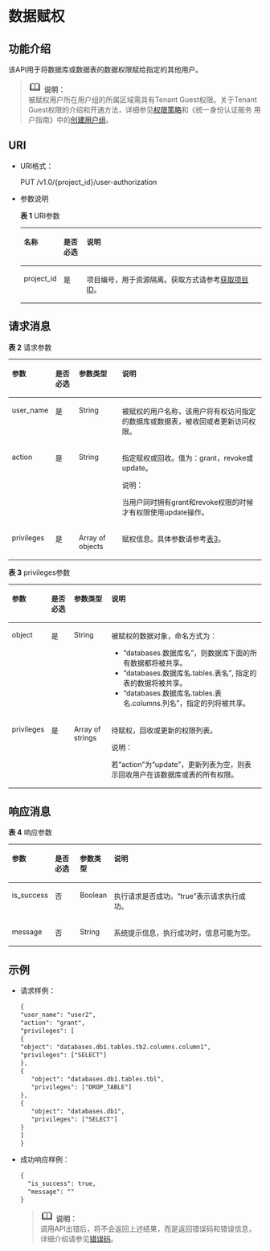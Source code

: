 # 数据赋权<a name="dli_02_0039"></a>

## 功能介绍<a name="se8490992842549b6a3c256bc5e018bc7"></a>

该API用于将数据库或数据表的数据权限赋给指定的其他用户。

>![](public_sys-resources/icon-note.gif) **说明：**   
>被赋权用户所在用户组的所属区域需具有Tenant Guest权限。关于Tenant Guest权限的介绍和开通方法，详细参见[权限策略](https://support.huaweicloud.com/usermanual-permissions/zh-cn_topic_0063498930.html)和《统一身份认证服务 用户指南》中的[创建用户组](https://support.huaweicloud.com/usermanual-iam/zh-cn_topic_0046611269.html)。  

## URI<a name="sed20525659cf4b48837c283af3e523bd"></a>

-   URI格式：

    PUT /v1.0/\{project\_id\}/user-authorization

-   参数说明

    **表 1**  URI参数

    <a name="zh-cn_topic_0069077803_table60779388"></a>
    <table><thead align="left"><tr id="zh-cn_topic_0069077803_row61411666"><th class="cellrowborder" valign="top" width="10.891089108910892%" id="mcps1.2.4.1.1"><p id="a420a62a594f9410eaea229ffc8037a61"><a name="a420a62a594f9410eaea229ffc8037a61"></a><a name="a420a62a594f9410eaea229ffc8037a61"></a>名称</p>
    </th>
    <th class="cellrowborder" valign="top" width="9.900990099009901%" id="mcps1.2.4.1.2"><p id="zh-cn_topic_0069077803_p873025824211"><a name="zh-cn_topic_0069077803_p873025824211"></a><a name="zh-cn_topic_0069077803_p873025824211"></a>是否必选</p>
    </th>
    <th class="cellrowborder" valign="top" width="79.20792079207921%" id="mcps1.2.4.1.3"><p id="a692d3cd97b464aed90ba6d841900a4a5"><a name="a692d3cd97b464aed90ba6d841900a4a5"></a><a name="a692d3cd97b464aed90ba6d841900a4a5"></a>说明</p>
    </th>
    </tr>
    </thead>
    <tbody><tr id="zh-cn_topic_0069077803_row48589216"><td class="cellrowborder" valign="top" width="10.891089108910892%" headers="mcps1.2.4.1.1 "><p id="zh-cn_topic_0069077803_p43412436"><a name="zh-cn_topic_0069077803_p43412436"></a><a name="zh-cn_topic_0069077803_p43412436"></a>project_id</p>
    </td>
    <td class="cellrowborder" valign="top" width="9.900990099009901%" headers="mcps1.2.4.1.2 "><p id="zh-cn_topic_0069077803_p26746391"><a name="zh-cn_topic_0069077803_p26746391"></a><a name="zh-cn_topic_0069077803_p26746391"></a>是</p>
    </td>
    <td class="cellrowborder" valign="top" width="79.20792079207921%" headers="mcps1.2.4.1.3 "><p id="p1310472724012"><a name="p1310472724012"></a><a name="p1310472724012"></a>项目编号，用于资源隔离。获取方式请参考<a href="获取项目ID.md">获取项目ID</a>。</p>
    </td>
    </tr>
    </tbody>
    </table>


## 请求消息<a name="s23efeb265f5547b185ae9824f2c33bf4"></a>

**表 2**  请求参数

<a name="zh-cn_topic_0069077916_table53369778"></a>
<table><thead align="left"><tr id="zh-cn_topic_0069077916_row2607862"><th class="cellrowborder" valign="top" width="11.99%" id="mcps1.2.5.1.1"><p id="zh-cn_topic_0069077916_p14149210296"><a name="zh-cn_topic_0069077916_p14149210296"></a><a name="zh-cn_topic_0069077916_p14149210296"></a>参数</p>
</th>
<th class="cellrowborder" valign="top" width="9.66%" id="mcps1.2.5.1.2"><p id="ad6ac0587ffb9451a8c08638dc5eeff31"><a name="ad6ac0587ffb9451a8c08638dc5eeff31"></a><a name="ad6ac0587ffb9451a8c08638dc5eeff31"></a>是否必选</p>
</th>
<th class="cellrowborder" valign="top" width="17.57%" id="mcps1.2.5.1.3"><p id="zh-cn_topic_0069077916_p181498118295"><a name="zh-cn_topic_0069077916_p181498118295"></a><a name="zh-cn_topic_0069077916_p181498118295"></a>参数类型</p>
</th>
<th class="cellrowborder" valign="top" width="60.78%" id="mcps1.2.5.1.4"><p id="zh-cn_topic_0069077916_p61491811298"><a name="zh-cn_topic_0069077916_p61491811298"></a><a name="zh-cn_topic_0069077916_p61491811298"></a>说明</p>
</th>
</tr>
</thead>
<tbody><tr id="zh-cn_topic_0069077916_row50061100"><td class="cellrowborder" valign="top" width="11.99%" headers="mcps1.2.5.1.1 "><p id="zh-cn_topic_0069077916_p28417282"><a name="zh-cn_topic_0069077916_p28417282"></a><a name="zh-cn_topic_0069077916_p28417282"></a>user_name</p>
</td>
<td class="cellrowborder" valign="top" width="9.66%" headers="mcps1.2.5.1.2 "><p id="zh-cn_topic_0069077916_p20098542"><a name="zh-cn_topic_0069077916_p20098542"></a><a name="zh-cn_topic_0069077916_p20098542"></a>是</p>
</td>
<td class="cellrowborder" valign="top" width="17.57%" headers="mcps1.2.5.1.3 "><p id="zh-cn_topic_0069077916_p17369173"><a name="zh-cn_topic_0069077916_p17369173"></a><a name="zh-cn_topic_0069077916_p17369173"></a>String</p>
</td>
<td class="cellrowborder" valign="top" width="60.78%" headers="mcps1.2.5.1.4 "><p id="zh-cn_topic_0069077916_p64725793"><a name="zh-cn_topic_0069077916_p64725793"></a><a name="zh-cn_topic_0069077916_p64725793"></a>被赋权的用户名称，该用户将有权访问指定的数据库或数据表，被收回或者更新访问权限。</p>
</td>
</tr>
<tr id="zh-cn_topic_0069077916_row45661233"><td class="cellrowborder" valign="top" width="11.99%" headers="mcps1.2.5.1.1 "><p id="zh-cn_topic_0069077916_p7572367"><a name="zh-cn_topic_0069077916_p7572367"></a><a name="zh-cn_topic_0069077916_p7572367"></a>action</p>
</td>
<td class="cellrowborder" valign="top" width="9.66%" headers="mcps1.2.5.1.2 "><p id="zh-cn_topic_0069077916_p9381957"><a name="zh-cn_topic_0069077916_p9381957"></a><a name="zh-cn_topic_0069077916_p9381957"></a>是</p>
</td>
<td class="cellrowborder" valign="top" width="17.57%" headers="mcps1.2.5.1.3 "><p id="zh-cn_topic_0069077916_p21741052"><a name="zh-cn_topic_0069077916_p21741052"></a><a name="zh-cn_topic_0069077916_p21741052"></a>String</p>
</td>
<td class="cellrowborder" valign="top" width="60.78%" headers="mcps1.2.5.1.4 "><p id="zh-cn_topic_0069077916_p16194779"><a name="zh-cn_topic_0069077916_p16194779"></a><a name="zh-cn_topic_0069077916_p16194779"></a>指定赋权或回收。值为：grant，revoke或update。</p>
<div class="note" id="note18490191317017"><a name="note18490191317017"></a><a name="note18490191317017"></a><span class="notetitle"> 说明： </span><div class="notebody"><p id="p74913133018"><a name="p74913133018"></a><a name="p74913133018"></a>当用户同时拥有grant和revoke权限的时候才有权限使用update操作。</p>
</div></div>
</td>
</tr>
<tr id="zh-cn_topic_0069077916_row21871945"><td class="cellrowborder" valign="top" width="11.99%" headers="mcps1.2.5.1.1 "><p id="zh-cn_topic_0069077916_p26797084"><a name="zh-cn_topic_0069077916_p26797084"></a><a name="zh-cn_topic_0069077916_p26797084"></a>privileges</p>
</td>
<td class="cellrowborder" valign="top" width="9.66%" headers="mcps1.2.5.1.2 "><p id="zh-cn_topic_0069077916_p23080233"><a name="zh-cn_topic_0069077916_p23080233"></a><a name="zh-cn_topic_0069077916_p23080233"></a>是</p>
</td>
<td class="cellrowborder" valign="top" width="17.57%" headers="mcps1.2.5.1.3 "><p id="zh-cn_topic_0069077916_p57559574"><a name="zh-cn_topic_0069077916_p57559574"></a><a name="zh-cn_topic_0069077916_p57559574"></a>Array of objects</p>
</td>
<td class="cellrowborder" valign="top" width="60.78%" headers="mcps1.2.5.1.4 "><p id="p36791614152310"><a name="p36791614152310"></a><a name="p36791614152310"></a>赋权信息。具体参数请参考<a href="#table11117114202212">表3</a>。</p>
</td>
</tr>
</tbody>
</table>

**表 3**  privileges参数

<a name="table11117114202212"></a>
<table><thead align="left"><tr id="row611881482210"><th class="cellrowborder" valign="top" width="10.71%" id="mcps1.2.5.1.1"><p id="p1011814142228"><a name="p1011814142228"></a><a name="p1011814142228"></a>参数</p>
</th>
<th class="cellrowborder" valign="top" width="9.43%" id="mcps1.2.5.1.2"><p id="p1211951412214"><a name="p1211951412214"></a><a name="p1211951412214"></a>是否必选</p>
</th>
<th class="cellrowborder" valign="top" width="15.25%" id="mcps1.2.5.1.3"><p id="p1211920147224"><a name="p1211920147224"></a><a name="p1211920147224"></a>参数类型</p>
</th>
<th class="cellrowborder" valign="top" width="64.61%" id="mcps1.2.5.1.4"><p id="p611971411226"><a name="p611971411226"></a><a name="p611971411226"></a>说明</p>
</th>
</tr>
</thead>
<tbody><tr id="row71209141226"><td class="cellrowborder" valign="top" width="10.71%" headers="mcps1.2.5.1.1 "><p id="p10121151412217"><a name="p10121151412217"></a><a name="p10121151412217"></a>object</p>
</td>
<td class="cellrowborder" valign="top" width="9.43%" headers="mcps1.2.5.1.2 "><p id="p4121014172211"><a name="p4121014172211"></a><a name="p4121014172211"></a>是</p>
</td>
<td class="cellrowborder" valign="top" width="15.25%" headers="mcps1.2.5.1.3 "><p id="p10121214162213"><a name="p10121214162213"></a><a name="p10121214162213"></a>String</p>
</td>
<td class="cellrowborder" valign="top" width="64.61%" headers="mcps1.2.5.1.4 "><p id="p1712121411225"><a name="p1712121411225"></a><a name="p1712121411225"></a>被赋权的数据对象，命名方式为：</p>
<a name="ul712161452213"></a><a name="ul712161452213"></a><ul id="ul712161452213"><li>“databases.数据库名”，则数据库下面的所有数据都将被共享。</li><li>“databases.数据库名.tables.表名”, 指定的表的数据将被共享。</li><li>“databases.数据库名.tables.表名.columns.列名”，指定的列将被共享。</li></ul>
</td>
</tr>
<tr id="row16121914142211"><td class="cellrowborder" valign="top" width="10.71%" headers="mcps1.2.5.1.1 "><p id="p17122111442213"><a name="p17122111442213"></a><a name="p17122111442213"></a>privileges</p>
</td>
<td class="cellrowborder" valign="top" width="9.43%" headers="mcps1.2.5.1.2 "><p id="p11221140224"><a name="p11221140224"></a><a name="p11221140224"></a>是</p>
</td>
<td class="cellrowborder" valign="top" width="15.25%" headers="mcps1.2.5.1.3 "><p id="p181221714182211"><a name="p181221714182211"></a><a name="p181221714182211"></a>Array of strings</p>
</td>
<td class="cellrowborder" valign="top" width="64.61%" headers="mcps1.2.5.1.4 "><p id="p1212261416229"><a name="p1212261416229"></a><a name="p1212261416229"></a>待赋权，回收或更新的权限列表。</p>
<div class="note" id="note412271412213"><a name="note412271412213"></a><a name="note412271412213"></a><span class="notetitle"> 说明： </span><div class="notebody"><p id="p1412210142221"><a name="p1412210142221"></a><a name="p1412210142221"></a>若<span class="parmname" id="parmname181221414172219"><a name="parmname181221414172219"></a><a name="parmname181221414172219"></a>“action”</span>为<span class="parmvalue" id="parmvalue12122181432215"><a name="parmvalue12122181432215"></a><a name="parmvalue12122181432215"></a>“update”</span>，更新列表为空，则表示回收用户在该数据库或表的所有权限。</p>
</div></div>
</td>
</tr>
</tbody>
</table>

## 响应消息<a name="s2abe68e5f6df419f83a67c17b36a4bcc"></a>

**表 4**  响应参数

<a name="zh-cn_topic_0069077916_table4786990"></a>
<table><thead align="left"><tr id="zh-cn_topic_0069077916_row52019407"><th class="cellrowborder" valign="top" width="11.1%" id="mcps1.2.5.1.1"><p id="zh-cn_topic_0069077916_p85149332910"><a name="zh-cn_topic_0069077916_p85149332910"></a><a name="zh-cn_topic_0069077916_p85149332910"></a>参数</p>
</th>
<th class="cellrowborder" valign="top" width="10.59%" id="mcps1.2.5.1.2"><p id="p4488192513255"><a name="p4488192513255"></a><a name="p4488192513255"></a>是否必选</p>
</th>
<th class="cellrowborder" valign="top" width="11.29%" id="mcps1.2.5.1.3"><p id="zh-cn_topic_0069077916_p105143342916"><a name="zh-cn_topic_0069077916_p105143342916"></a><a name="zh-cn_topic_0069077916_p105143342916"></a>参数类型</p>
</th>
<th class="cellrowborder" valign="top" width="67.02%" id="mcps1.2.5.1.4"><p id="zh-cn_topic_0069077916_p17514733296"><a name="zh-cn_topic_0069077916_p17514733296"></a><a name="zh-cn_topic_0069077916_p17514733296"></a>说明</p>
</th>
</tr>
</thead>
<tbody><tr id="zh-cn_topic_0069077916_row15291011"><td class="cellrowborder" valign="top" width="11.1%" headers="mcps1.2.5.1.1 "><p id="zh-cn_topic_0069077916_p30612383"><a name="zh-cn_topic_0069077916_p30612383"></a><a name="zh-cn_topic_0069077916_p30612383"></a>is_success</p>
</td>
<td class="cellrowborder" valign="top" width="10.59%" headers="mcps1.2.5.1.2 "><p id="p13489192562518"><a name="p13489192562518"></a><a name="p13489192562518"></a>否</p>
</td>
<td class="cellrowborder" valign="top" width="11.29%" headers="mcps1.2.5.1.3 "><p id="zh-cn_topic_0069077916_p58126760"><a name="zh-cn_topic_0069077916_p58126760"></a><a name="zh-cn_topic_0069077916_p58126760"></a>Boolean</p>
</td>
<td class="cellrowborder" valign="top" width="67.02%" headers="mcps1.2.5.1.4 "><p id="p2699162916159"><a name="p2699162916159"></a><a name="p2699162916159"></a>执行请求是否成功。<span class="parmvalue" id="parmvalue8198034161044"><a name="parmvalue8198034161044"></a><a name="parmvalue8198034161044"></a>“true”</span>表示请求执行成功。</p>
</td>
</tr>
<tr id="zh-cn_topic_0069077916_row28715415"><td class="cellrowborder" valign="top" width="11.1%" headers="mcps1.2.5.1.1 "><p id="zh-cn_topic_0069077916_p44247284"><a name="zh-cn_topic_0069077916_p44247284"></a><a name="zh-cn_topic_0069077916_p44247284"></a>message</p>
</td>
<td class="cellrowborder" valign="top" width="10.59%" headers="mcps1.2.5.1.2 "><p id="p2048982515254"><a name="p2048982515254"></a><a name="p2048982515254"></a>否</p>
</td>
<td class="cellrowborder" valign="top" width="11.29%" headers="mcps1.2.5.1.3 "><p id="zh-cn_topic_0069077916_p60598252"><a name="zh-cn_topic_0069077916_p60598252"></a><a name="zh-cn_topic_0069077916_p60598252"></a>String</p>
</td>
<td class="cellrowborder" valign="top" width="67.02%" headers="mcps1.2.5.1.4 "><p id="p069962915150"><a name="p069962915150"></a><a name="p069962915150"></a>系统提示信息，执行成功时，信息可能为空。</p>
</td>
</tr>
</tbody>
</table>

## 示例<a name="section462957915344"></a>

-   请求样例：

    ```
    {
    "user_name": "user2",
    "action": "grant",
    "privileges": [
    {
    "object": "databases.db1.tables.tb2.columns.column1",
    "privileges": ["SELECT"]
    },
    {
       "object": "databases.db1.tables.tbl",
       "privileges": ["DROP_TABLE"]
    },
    {
       "object": "databases.db1",
       "privileges": ["SELECT"]
    }
    ]
    }
    ```

-   成功响应样例：

    ```
    {
      "is_success": true,
      "message": "" 
    }
    ```

    >![](public_sys-resources/icon-note.gif) **说明：**   
    >调用API出错后，将不会返回上述结果，而是返回错误码和错误信息，详细介绍请参见[错误码](错误码.md)。  


